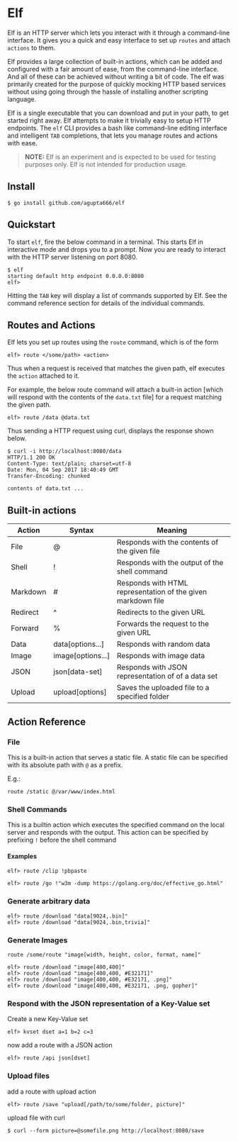 # Elf

Elf is an HTTP server which lets you interact with it through a command-line interface. It gives you a quick and easy interface to set up `routes` and attach `actions` to them.

Elf provides a large collection of built-in actions, which can be added and configured with a fair amount of ease, from the command-line interface. And all of these can be achieved without writing a bit of code. The elf was primarily created for the purpose of quickly mocking HTTP based services without using going through the hassle of installing another scripting language.

Elf is a single executable that you can download and put in your path, to get started right away. Elf attempts to make it trivially easy to setup HTTP endpoints. The `elf` CLI provides a bash like command-line editing interface and intelligent `TAB` completions, that lets you manage routes and actions with ease.

> **NOTE:** Elf is an experiment and is expected to be used for testing purposes only. Elf is not intended for production usage.

## Install

```
$ go install github.com/agupta666/elf
```

## Quickstart

To start `elf`, fire the below command in a terminal. This starts Elf in interactive mode and drops
you to a prompt. Now you are ready to interact with the HTTP server listening on port 8080.

```
$ elf
starting default http endpoint 0.0.0.0:8080
elf>  

```
Hitting the `TAB` key will display a list of commands supported by Elf. See the command reference section for
details of the individual commands.

## Routes and Actions

Elf lets you set up routes using the `route` command, which is of the form

```
elf> route </some/path> <action>
```
Thus when a request is received that matches the given path, elf executes the `action` attached to it.

For example, the below route command will attach a built-in action [which will respond with the contents of the `data.txt` file] for a request matching the given path.

```
elf> route /data @data.txt
```
Thus sending a HTTP request using curl, displays the response shown below.

```
$ curl -i http://localhost:8080/data
HTTP/1.1 200 OK
Content-Type: text/plain; charset=utf-8
Date: Mon, 04 Sep 2017 18:40:49 GMT
Transfer-Encoding: chunked

contents of data.txt ...
```

## Built-in actions
| Action     | Syntax                                   | Meaning                                                               |
|------------|------------------------------------------|-----------------------------------------------------------------------|
|  File      |  @<file-path>                            | Responds with the contents of the given file                          |
|  Shell     |  !<shell-command>                        | Responds with the output of the shell command                         |
|  Markdown  |  #<path-to-markdown-file>                | Responds with HTML representation of the given markdown file          |
|  Redirect  |  ^<some-url>                             | Redirects to the given URL                                            |
|  Forward   |  %<some-url>                             | Forwards the request to the given URL                                 |
|  Data      |  data[options...]                        | Responds with random data                                             |
|  Image     |  image[options...]                       | Responds with image data                                              |
|  JSON      |  json[data-set]                          | Responds with JSON representation of of a data set                    |
|  Upload    |  upload[options]                         | Saves the uploaded file to a specified folder                         |

## Action Reference

### File
This is a built-in action that serves a static file. A static file can be specified with its absolute path with `@` as a prefix.

E.g.:

```
route /static @/var/www/index.html
```

### Shell Commands
This is a builtin action which executes the specified command on the local server and responds with the output. This action can
be specified by prefixing `!` before the shell command

#### Examples


```
elf> route /clip !pbpaste
```

```
elf> route /go !"w3m -dump https://golang.org/doc/effective_go.html"
```

### Generate arbitrary data
```
elf> route /download "data[9024,.bin]"
elf> route /download "data[9024,.bin,trivia]"
```

### Generate Images

`route /some/route "image[width, height, color, format, name]"`

```
elf> route /download "image[400,400]"
elf> route /download "image[400,400, #E32171]"
elf> route /download "image[400,400, #E32171, .png]"
elf> route /download "image[400,400, #E32171, .png, gopher]"
```

### Respond with the JSON representation of a Key-Value set

Create a new Key-Value set

```
elf> kvset dset a=1 b=2 c=3
```

now add a route with a JSON action

```
elf> route /api json[dset]
```


### Upload files
add a route with upload action

```
elf> route /save "upload[/path/to/some/folder, picture]"
```

upload file with curl

```
$ curl --form picture=@somefile.png http://localhost:8080/save
```
